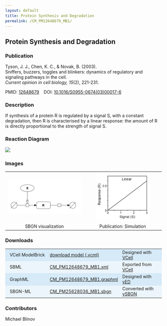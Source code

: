 ```yaml
---
layout: default
title: Protein Synthesis and Degradation
permalink: /CM_PM12648679_MB1/
---
```


## Protein Synthesis and Degradation
### Publication

Tyson, J. J., Chen, K. C., & Novak, B. (2003). <br />
Sniffers, buzzers, toggles and blinkers: dynamics of regulatory and signaling pathways in the cell. <br />
<i>Current opinion in cell biology, 15</i>(2), 221-231.

PMID:  [12648679](https://www.ncbi.nlm.nih.gov/pubmed/12648679) &ensp; DOI: [10.1016/S0955-0674(03)00017-6](https://doi.org/10.1016/S0955-0674(03)00017-6)

### Description

If synthesis of a protein R is regulated by a signal S, with a constant degradation, then R is characterised by a 
linear response: the amount of R is directly proportional to the strength of signal S. 

### Reaction Diagram
<img src="https://vcellapi.cam.uchc.edu/biomodel/172895742/diagram" width="600"/>

### Images

 <table> 
 <td align="center" width="33%"> <a href="http://modelbricks.org/images/SBGNfiles/LinearSBGN.PNG"><img src="/images/SBGNfiles/LinearSBGN.PNG" width="300"/></a></td>
 <td align="center" width="33%"><a href="http://modelbricks.org/images/publications/LinearResponse.png"><img src="/images/publications/LinearResponse.png" width="175"/></a></td>
 <tr>
  <td align="center"> SBGN visualization</td>
  <td align="center"> Publication: Simulation</td>
 </tr>
 </table>
 
### Downloads

<center>
 <table>
  <td width="33%" bgcolor="#D6EAF8">&nbsp; VCell ModelBrick </td>
  <td width="33%" bgcolor="#D6EAF8"><a href="https://vcellapi.cam.uchc.edu/biomodel/156134818/biomodel.vcml" type="application/vcml+xml" download="VCBioModel_172895742.vcml">download model (.vcml)</a></td>
  <td width="33%" bgcolor="#D6EAF8"> Designed with <a href="http://vcell.org"> VCell</a></td>
  <tr>
   <td bgcolor="#EBF5FB">&nbsp; SBML </td>
   <td bgcolor="#EBF5FB"><a href="/modelbricks/SBGNexecutablefiles/CM_PM12648679_MB1.xml">CM_PM12648679_MB1.xml</a></td>
   <td bgcolor="#EBF5FB"> Exported from <a href="http://vcell.org"> VCell</a></td>
  </tr>
  <tr>
   <td bgcolor="#D6EAF8">&nbsp; GraphML </td>
   <td bgcolor="#D6EAF8"><a href="/modelbricks/SBGNexecutablefiles/CM_PM12648679_MB1.graphml">CM_PM12648679_MB1.graphml</a></td>
   <td bgcolor="#D6EAF8"> Designed with <a href="https://www.yworks.com/yed">yED</a></td>
  </tr>
  <tr>
   <td bgcolor="#EBF5FB">&nbsp; SBGN-ML </td>
   <td bgcolor="#EBF5FB"><a href="/modelbricks/SBGNexecutablefiles/CM_PM25628036_MB1.sbgn">CM_PM25628036_MB1.sbgn</a></td>
   <td bgcolor="#EBF5FB"> Converted with <a href="https://github.com/sbgn/ySBGN">ySBGN</a></td>
  </tr>
 </table>
</center>

### Contributors

Michael Blinov



